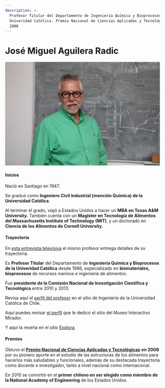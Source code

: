 ```yaml
---
description: >-
  Profesor Titular del Departamento de Ingeniería Química y Bioprocesos de la
  Univeridad Católica. Premio Nacional de Ciencias Aplicadas y Tecnológicas en
  2008
---
```


# José Miguel Aguilera Radic

![Jos&#xE9; Miguel Aguilera Radic. Foto: Banco de Im&#xE1;genes UC.](../../.gitbook/assets/josmiguelaguilera.JPG)

#### Inicios

Nació en Santiago en 1947.

Se graduó como **Ingeniero Civil Industrial \(mención Química\) de la Universidad Católica**.

Al terminar el grado, viajó a Estados Unidos a hacer un **MBA en Texas A&M University.** También cuenta con un **Magíster en Tecnología de Alimentos del Massachusetts Institute of Technology \(MIT\)**, y un doctorado en **Ciencia de los Alimentos de Cornell University**.

#### Trayectoria

En [esta entrevista televisiva](https://www.youtube.com/watch?v=Iv_oW3GlVLA) el mismo profesor entrega detalles de su trayectoria. 

Es **Profesor Titular** del Departamento de **Ingeniería Química y Bioprocesos de la Univeridad Católica** desde 1986, especializado en **biomateriales, bioprocesos** de recursos marinos e ingeniería de alimentos.

Fue **presidente de la Comisión Nacional de Investigación Científica y Tecnológica** entre 2010 y 2013.

Revisa aquí el [perfil del profesor](https://www.ing.uc.cl/academicos-e-investigadores/jose-miguel-aguilera-radic/) en el sitio de Ingeniería de la Universidad Católica de Chile.

Aquí puedes revisar [el perfil](https://www.mim.cl/index.php/pnc-35) que le dedicó el sitio del Museo Interactivo Mirador.

Y aquí la reseña en el sitio [Explora](https://www.explora.cl/blog/2014/07/31/jose-miguel-aguilera-radic/).

#### Premios

Obtuvo el [**Premio Nacional de Ciencias Aplicadas y Tecnológicas**](https://www.emol.com/noticias/tecnologia/2008/08/25/319025/profesor-de-la-universidad-catolica-es-el-nuevo-premio-nacional-de-ciencias.html) **en 2008** por su pionero aporte en el estudio de las estructuras de los alimentos para hacerlos más saludables y funcionales, además de su destacada trayectoria como docente e investigador, tanto a nivel nacional como internacional.

En 2010 se convirtió en el **primer chileno en ser elegido como miembro de la National Academy of Engineering** de los Estados Unidos.







